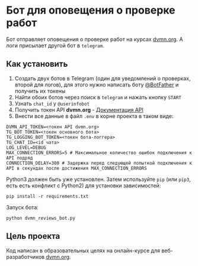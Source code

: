 # Бот для оповещения о проверке работ
Бот отправляет оповещения о проверке работ на курсах [dvmn.org](https://dvmn.org/).
А логи присылает другой бот в `telegram`.

## Как установить
1. Создать двух ботов в Telegram (один для уведомлений о проверках, второй для логов), для этого нужно написать боту [@BotFather](https://telegram.me/BotFather) и получить их токены
2. Найти обоих ботов через поиск в `telegram` и нажать кнопку `START`
3. Узнать `chat_id` у `@userinfobot`
4. Получить токен API **dvmn.org** - [Документация API](https://dvmn.org/api/docs/)
5. Внести все данные в файл ```.env``` в корне проекта в таком виде:
```
DVMN_API_TOKEN=<токен API dvmn.org>
TG_BOT_TOKEN=<токен основного бота>
TG_LOGGING_BOT_TOKEN=<токен бота-логгера>
TG_CHAT_ID=<id чата>
LOG_LEVEL=DEBUG
MAX_CONNECTION_ERRORS=5 # Максимальное количество ошибок подключения к API подряд
CONNECTION_DELAY=300 # Задержка перед следующей попыткой подключения к API в секундах после достижения MAX_CONNECTION_ERRORS
```
Python3 должен быть уже установлен. 
Затем используйте `pip` (или `pip3`, есть есть конфликт с Python2) для установки зависимостей:
```
pip install -r requirements.txt
```
Запуск бота:
```
python dvmn_reviews_bot.py
```

## Цель проекта

Код написан в образовательных целях на онлайн-курсе для веб-разработчиков [dvmn.org](https://dvmn.org/).
